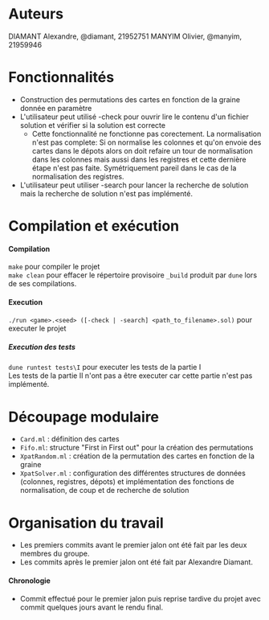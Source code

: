 # Auteurs
DIAMANT Alexandre, @diamant, 21952751
MANYIM Olivier, @manyim, 21959946

# Fonctionnalités

- Construction des permutations des cartes en fonction de la graine donnée en paramètre
- L'utilisateur peut utilisé -check pour ouvrir lire le contenu d'un fichier solution et vérifier si la solution est correcte
    - Cette fonctionnalité ne fonctionne pas corectement. La normalisation n'est pas complete: Si on normalise les colonnes et qu'on envoie des cartes dans le dépots alors on doit refaire un tour de normalisation dans les colonnes mais aussi dans les registres et cette dernière étape n'est pas faite. Symétriquement pareil dans le cas de la normalisation des registres.
- L'utilisateur peut utiliser -search pour lancer la recherche de solution mais la recherche de solution n'est pas implémenté.

# Compilation et exécution
#### Compilation
`make` pour compiler le projet  
`make clean` pour effacer le répertoire provisoire `_build` produit par `dune` lors de ses compilations.
#### Execution
`./run <game>.<seed> ([-check | -search] <path_to_filename>.sol)` pour executer le projet

##### Execution des tests
`dune runtest tests\I` pour executer les tests de la partie I  
Les tests de la partie II n'ont pas a être executer car cette partie n'est pas implémenté.

# Découpage modulaire

- `Card.ml` : définition des cartes
- `Fifo.ml`: structure "First in First out" pour la création des permutations
- `XpatRandom.ml` : création de la permutation des cartes en fonction de la graine
- `XpatSolver.ml` : configuration des différentes structures de données (colonnes, registres, dépots) et implémentation des fonctions de normalisation, de coup et de recherche de solution

# Organisation du travail

- Les premiers commits avant le premier jalon ont été fait par les deux membres du groupe.
- Les commits après le premier jalon ont été fait par Alexandre Diamant.

#### Chronologie
- Commit effectué pour le premier jalon puis reprise tardive du projet avec commit quelques jours avant le rendu final.